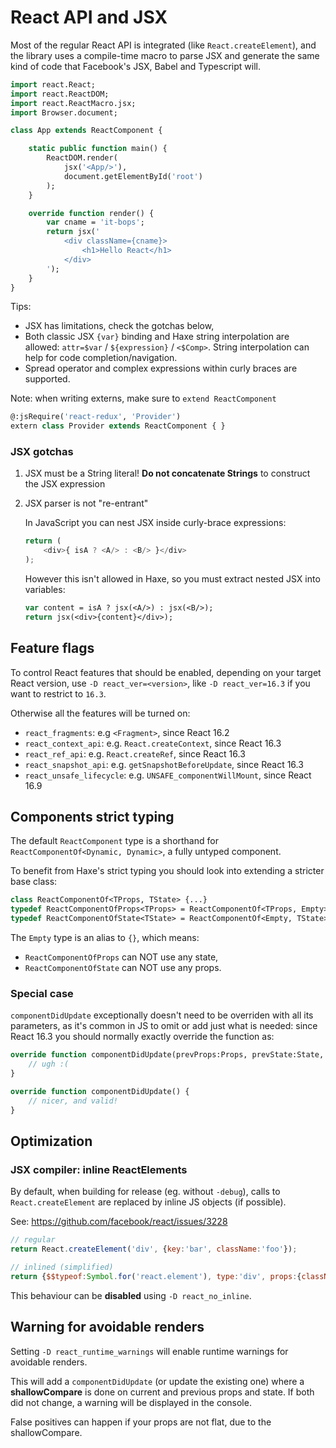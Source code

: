 # React API and JSX

Most of the regular React API is integrated (like `React.createElement`),
and the library uses a compile-time macro to parse JSX and generate
the same kind of code that Facebook's JSX, Babel and Typescript will.

```haxe
import react.React;
import react.ReactDOM;
import react.ReactMacro.jsx;
import Browser.document;

class App extends ReactComponent {

	static public function main() {
		ReactDOM.render(
			jsx('<App/>'),
			document.getElementById('root')
		);
	}

	override function render() {
		var cname = 'it-bops';
		return jsx('
			<div className={cname}>
				<h1>Hello React</h1>
			</div>
		');
	}
}
```

Tips:

- JSX has limitations, check the gotchas below,
- Both classic JSX `{var}` binding and Haxe string interpolation are allowed:
 `attr=$var` / `${expression}` / `<$Comp>`.
  String interpolation can help for code completion/navigation.
- Spread operator and complex expressions within curly braces are supported.

Note: when writing externs, make sure to `extend ReactComponent`

```haxe
@:jsRequire('react-redux', 'Provider')
extern class Provider extends ReactComponent { }
```

### JSX gotchas

1. JSX must be a String literal!
   **Do not concatenate Strings** to construct the JSX expression

2. JSX parser is not "re-entrant"

	In JavaScript you can nest JSX inside curly-brace expressions:
	```javascript
	return (
	    <div>{ isA ? <A/> : <B/> }</div>
	);
	```

	However this isn't allowed in Haxe, so you must extract nested JSX into variables:
	```haxe
	var content = isA ? jsx(<A/>) : jsx(<B/>);
	return jsx(<div>{content}</div>);
	```

## Feature flags

To control React features that should be enabled, depending on your target React version,
use `-D react_ver=<version>`, like `-D react_ver=16.3` if you want to restrict to `16.3`.

Otherwise all the features will be turned on:

- `react_fragments`: e.g `<Fragment>`, since React 16.2
- `react_context_api`: e.g. `React.createContext`, since React 16.3
- `react_ref_api`: e.g. `React.createRef`, since React 16.3
- `react_snapshot_api`: e.g. `getSnapshotBeforeUpdate`, since React 16.3
- `react_unsafe_lifecycle`: e.g. `UNSAFE_componentWillMount`, since React 16.9

## Components strict typing

The default `ReactComponent` type is a shorthand for
`ReactComponentOf<Dynamic, Dynamic>`, a fully untyped component.

To benefit from Haxe's strict typing you should look into extending a stricter base class:

```haxe
class ReactComponentOf<TProps, TState> {...}
typedef ReactComponentOfProps<TProps> = ReactComponentOf<TProps, Empty>;
typedef ReactComponentOfState<TState> = ReactComponentOf<Empty, TState>;
```

The `Empty` type is an alias to `{}`, which means:
- `ReactComponentOfProps` can NOT use any state,
- `ReactComponentOfState` can NOT use any props.

### Special case

`componentDidUpdate` exceptionally doesn't need to be overriden with all its
parameters, as it's common in JS to omit or add just what is needed:
since React 16.3 you should normally exactly override the function as:

```haxe
override function componentDidUpdate(prevProps:Props, prevState:State, ?snapshot:Dynamic):Void {
	// ugh :(
}

override function componentDidUpdate() {
	// nicer, and valid!
}
```

## Optimization

### JSX compiler: inline ReactElements

By default, when building for release (eg. without `-debug`), calls to `React.createElement` are replaced by inline JS objects (if possible).

See: https://github.com/facebook/react/issues/3228

```javascript
// regular
return React.createElement('div', {key:'bar', className:'foo'});

// inlined (simplified)
return {$$typeof:Symbol.for('react.element'), type:'div', props:{className:'foo'}, key:'bar'}
```

This behaviour can be **disabled** using `-D react_no_inline`.

## Warning for avoidable renders

Setting `-D react_runtime_warnings` will enable runtime warnings for avoidable renders.

This will add a `componentDidUpdate` (or update the existing one) where a
**shallowCompare** is done on current and previous props and state. If both did
not change, a warning will be displayed in the console.

False positives can happen if your props are not flat, due to the shallowCompare.
